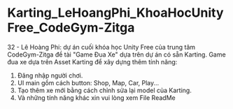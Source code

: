# Karting_LeHoangPhi_KhoaHocUnityFree_CodeGym-Zitga
32 - Lê Hoàng Phi: dự án cuối khóa học Unity Free của trung tâm CodeGym-Zitga đề tài "Game Đua Xe" dựa trên dự án có sẵn Karting.
Game đua xe dựa trên Asset Karting để xây dựng thêm tính năng:
1. Đăng nhập người chơi.
2. UI main gồm cách button: Shop, Map, Car, Play...
3. Tạo thêm xe mới bằng cách chỉnh sửa lại model của Karting.
4. Và những tính năng khác xin vui lòng xem File ReadMe

